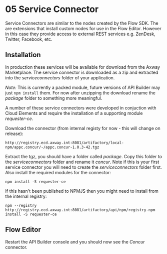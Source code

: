 # 05 Service Connector

Service Connectors are similar to the nodes created by the Flow SDK. The are extensions that install custom nodes for use in the Flow Editor. However in this case they provide access to external REST services e.g. ZenDesk, Twitter, Facebook, etc.

## Installation

In production these services will be available for download from the Axway Marketplace. The service connector is downloaded as a zip and extracted into the _serviceconnectors_ folder of your application.

_Note:_ This is currently a packed module, future versions of API Builder may just ```npm install``` them. For now after unzipping the download rename the _package_ folder to something more meaningful.

A number of these service connectors were developed in conjuction with Cloud Elements and require the installation of a supporting module _requester-ce_.

Download the connector (from internal registy for now - this will change on release):
```
http://registry.ecd.axway.int:8081/artifactory/local-npm/appc.concur/-/appc.concur-1.0.3-42.tgz
```

Extract the tgz, you should have a folder called _package_. Copy this folder to the _serviceconnectors_ folder and rename it _concur_. Note if this is your first service connector you will need to create the _serviceconnectors_ folder first. Also install the required modules for the connector:

```
npm install -S requester-ce
```

If this hasn't been published to NPMJS then you might need to install from the internal registry:

```
npm --registry http://registry.ecd.axway.int:8081/artifactory/api/npm/registry-npm install -S requester-ce
```

## Flow Editor

Restart the API Builder console and you should now see the _Concur_ connector.
